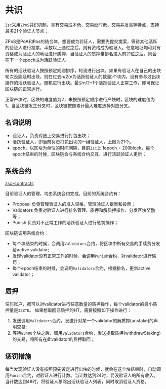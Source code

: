 # 共识
`Zsc`采用`ZPoS`共识机制，具有交易成本低、交易延时低、交易并发高等特点，支持最多21个验证人节点；

ZPoS是PoA和Pos的结合体。想要成为验证人，需要先提交提案，等待其他活跃的验证人进行投票，半数以上通过之后，则有资格成为验证人。任意地址均可对有资格成为验证人的地址进行质押，当验证人的质押量排名进入前21位之后，则会在下一个epoch成为活跃验证人。

所有的活跃验证人按照预定规则排序，轮流进行出块。如果有验证人在自己的出块轮次没能及时出块，则在过去n/2(n为活跃验证人的数量)个块内，没有参与过出块操作的活跃验证人，随机进行出块。最少n/2+1个活跃验证人正常工作，即可保证区块链的正常运行。

正常产块时，区块的难度值为2，未按照预定顺序进行产块时，区块的难度值为1。当区块链发生分叉时，区块链按照累计最大难度选择对应分叉。

## 名词说明
- 验证人，负责对链上交易进行打包出块；
- 活跃验证人，即当前负责打包出块的一组验证人，上限为21个。
- epoch。以区块为单位的时间间隔，目前`Zsc`上 1epoch = 200block，每个epoch结束的时候，区块链会与系统合约交互，进行活跃验证人更新；

## 系统合约
[zsc-contracts](https://github.com/HuobiGroup/huobi-eco-contracts)

目前验证人的管理，均由系统合约完成，目前的系统合约有：
- Proposal  负责管理验证人的准入资格，管理验证人提案和投票；
- Validators 负责对验证人进行排名管理、质押和解质押操作、分发区块奖励等；
- Punish 负责对不正常工作的活跃验证人进行惩罚操作；

区块链调用系统合约：
- 每个块结束的时候，会调用`Validators`合约，将区块中所有交易的手续费分发给active validator;
- 发现validator没有正常工作的时候，会调用`Punish`合约，对validator进行惩罚；
- 每个epoch结束的时候，会调用`Validators`合约，根据排名，更新active validator；

## 质押
任何账户，都可以对validator进行任意数量的质押操作，每个validator的最小质押量是`32ZTB`。
如果想取回已质押的HT，需要按照如下操作进行：
1. 发送调用`Validators`合约，发送针对某一个validator的解质押(unstake)的声明交易;
2. 等待`86400`个块之后，调用`Validators`合约，发送提取质押(withdrawStaking)的交易，将所有在此validator的质押取回；

## 惩罚措施
每当发现验证人没有按照预先设定进行出块的时候，就会在这个块结束时，自动调用`Punish`合约，对验证人进行计数。当计数达到24时，罚没验证人的所有收入。当计数达到48时，将验证人移除出活跃验证人列表，同时取消验证人资格。